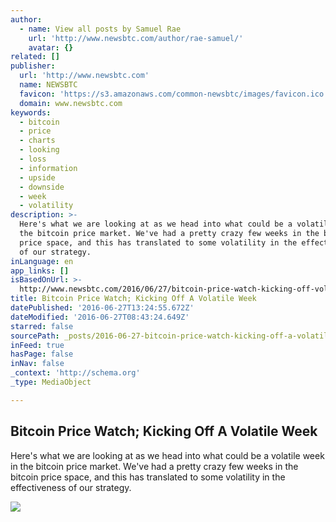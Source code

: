 ```yaml
---
author:
  - name: View all posts by Samuel Rae
    url: 'http://www.newsbtc.com/author/rae-samuel/'
    avatar: {}
related: []
publisher:
  url: 'http://www.newsbtc.com'
  name: NEWSBTC
  favicon: 'https://s3.amazonaws.com/common-newsbtc/images/favicon.ico'
  domain: www.newsbtc.com
keywords:
  - bitcoin
  - price
  - charts
  - looking
  - loss
  - information
  - upside
  - downside
  - week
  - volatility
description: >-
  Here's what we are looking at as we head into what could be a volatile week in
  the bitcoin price market. We've had a pretty crazy few weeks in the bitcoin
  price space, and this has translated to some volatility in the effectiveness
  of our strategy.
inLanguage: en
app_links: []
isBasedOnUrl: >-
  http://www.newsbtc.com/2016/06/27/bitcoin-price-watch-kicking-off-volatile-week/
title: Bitcoin Price Watch; Kicking Off A Volatile Week
datePublished: '2016-06-27T13:24:55.672Z'
dateModified: '2016-06-27T08:43:24.649Z'
starred: false
sourcePath: _posts/2016-06-27-bitcoin-price-watch-kicking-off-a-volatile-week.md
inFeed: true
hasPage: false
inNav: false
_context: 'http://schema.org'
_type: MediaObject

---
```

<article style=""><h1>Bitcoin Price Watch; Kicking Off A Volatile Week</h1><p>Here's what we are looking at as we head into what could be a volatile week in the bitcoin price market. We've had a pretty crazy few weeks in the bitcoin price space, and this has translated to some volatility in the effectiveness of our strategy.</p><img src="http://s3.amazonaws.com/main-newsbtc-images/2016/06/27080133/Screen-Shot-2016-06-27-at-09.00.31.png" /></article>